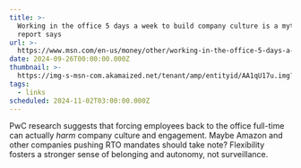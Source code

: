 ```yaml
---
title: >-
  Working in the office 5 days a week to build company culture is a myth, PwC
  report says
url: >-
  https://www.msn.com/en-us/money/other/working-in-the-office-5-days-a-week-to-build-company-culture-is-a-myth-pwc-report-says/ar-AA1qU17L
date: 2024-09-26T00:00:00.000Z
thumbnail: >-
  https://img-s-msn-com.akamaized.net/tenant/amp/entityid/AA1qU17u.img?w=2048&h=1365&m=4&q=88
tags:
  - links
scheduled: 2024-11-02T03:00:00.000Z
---
```


PwC research suggests that forcing employees back to the office full-time can actually *harm* company culture and engagement. Maybe Amazon and other companies pushing RTO mandates should take note? Flexibility fosters a stronger sense of belonging and autonomy, not surveillance.
